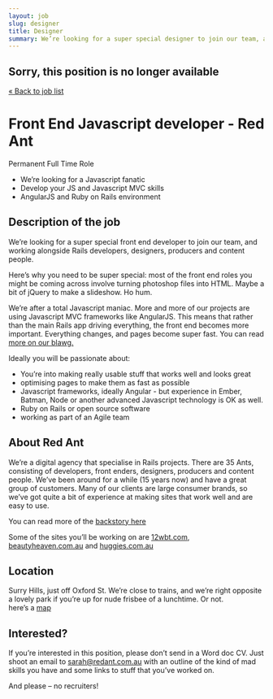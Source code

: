 ```yaml
---
layout: job
slug: designer
title: Designer
summary: We’re looking for a super special designer to join our team, and working alongside Rails developers, devops, producers and content people.
---
```


<div class="job-not-available">
  <h2>Sorry, this position is no longer available</h2>
  <a href="/jobs/" title="Work with us">« Back to job list</a>
</div>

# Front End Javascript developer - Red Ant

Permanent Full Time Role

* We’re looking for a Javascript fanatic
* Develop your JS and Javascript MVC skills
* AngularJS and Ruby on Rails environment

## Description of the job

We’re looking for a super special front end developer to join our team, and working alongside Rails developers, designers, producers and content people.

Here’s why you need to be super special: most of the front end roles you might be coming across involve turning photoshop files into HTML. Maybe a bit of jQuery to make a slideshow. Ho hum.

We’re after a total Javascript maniac. More and more of our projects are using Javascript MVC frameworks like AngularJS. This means that rather than the main Rails app driving everything, the front end becomes more important. Everything changes, and pages become super fast. You can read <a href="/pjax/asynchronous-javascript-frameworks-like-angular-js/">more on our blawg.</a>

Ideally you will be passionate about:

* You’re into making really usable stuff that works well and looks great
* optimising pages to make them as fast as possible
* Javascript frameworks, ideally Angular - but experience in Ember, Batman, Node or another advanced Javascript technology is OK as well.
* Ruby on Rails or open source software
* working as part of an Agile team

## About Red Ant

We’re a digital agency that specialise in Rails projects. There are 35 Ants, consisting of developers, front enders, designers, producers and content people. We’ve been around for a while (15 years now) and have a great group of customers. Many of our clients are large consumer brands, so we’ve got quite a bit of experience at making sites that work well and are easy to use.

You can read more of the <a href="/about-redant">backstory here</a>

Some of the sites you’ll be working on are <a href="http://12wbt.com/tour">12wbt.com</a>, <a href="http://www.beautyheaven.com.au">beautyheaven.com.au</a> and <a href="http://www.huggies.com.au">huggies.com.au</a>

## Location

Surry Hills, just off Oxford St. We’re close to trains, and we’re right opposite a lovely park if you’re up for nude frisbee of a lunchtime. Or not.<br>
here’s a <a href="/about-red-ant/map">map</a>

## Interested?

If you’re interested in this position, please don’t send in a Word doc CV. Just shoot an email to <a href="mailto:sarah@redant.com.au">sarah@redant.com.au</a> with an outline of the kind of mad skills you have and some links to stuff that you’ve worked on.

And please – no recruiters!
